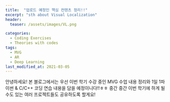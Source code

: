 ```yaml
---
title:  "업로드 예정인 핵심 컨텐츠 정리!!"
excerpt: "sth about Visual Localization"
header:
  teaser: /assets/images/VL.png

categories:
  - Coding Exercises
  - Theories with codes
tags:
  - MVG
  - AR
  - Deep Learning
last_modified_at: 2021-03-05
---
```


안녕하세요! 본 블로그에서는 우선 이번 학기 수강 중인 MVG 수업 내용 정리와 1일 1파이썬 & C/C++ 코딩 연습 내용을 담을 예정이니다!!ㅎㅎ
중간 중간 이번 학기에 하게 될 수도 있는 여러 프로젝트들도 공유하도록 할게요!
